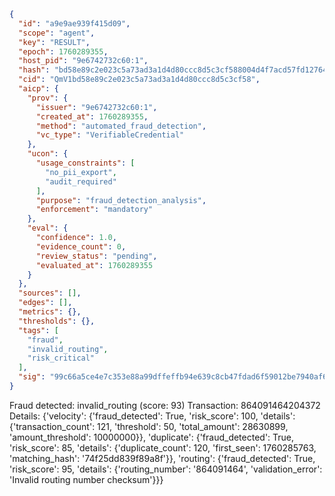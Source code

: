 ```json
{
  "id": "a9e9ae939f415d09",
  "scope": "agent",
  "key": "RESULT",
  "epoch": 1760289355,
  "host_pid": "9e6742732c60:1",
  "hash": "bd58e89c2e023c5a73ad3a1d4d80ccc8d5c3cf588004d4f7acd57fd127649019",
  "cid": "QmV1bd58e89c2e023c5a73ad3a1d4d80ccc8d5c3cf58",
  "aicp": {
    "prov": {
      "issuer": "9e6742732c60:1",
      "created_at": 1760289355,
      "method": "automated_fraud_detection",
      "vc_type": "VerifiableCredential"
    },
    "ucon": {
      "usage_constraints": [
        "no_pii_export",
        "audit_required"
      ],
      "purpose": "fraud_detection_analysis",
      "enforcement": "mandatory"
    },
    "eval": {
      "confidence": 1.0,
      "evidence_count": 0,
      "review_status": "pending",
      "evaluated_at": 1760289355
    }
  },
  "sources": [],
  "edges": [],
  "metrics": {},
  "thresholds": {},
  "tags": [
    "fraud",
    "invalid_routing",
    "risk_critical"
  ],
  "sig": "99c66a5ce4e7c353e88a99dffeffb94e639c8cb47fdad6f59012be7940af6595"
}
```

Fraud detected: invalid_routing (score: 93)
Transaction: 864091464204372
Details: {'velocity': {'fraud_detected': True, 'risk_score': 100, 'details': {'transaction_count': 121, 'threshold': 50, 'total_amount': 28630899, 'amount_threshold': 10000000}}, 'duplicate': {'fraud_detected': True, 'risk_score': 85, 'details': {'duplicate_count': 120, 'first_seen': 1760285763, 'matching_hash': '74f25dd839f89a8f'}}, 'routing': {'fraud_detected': True, 'risk_score': 95, 'details': {'routing_number': '864091464', 'validation_error': 'Invalid routing number checksum'}}}